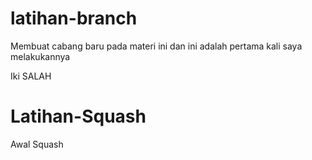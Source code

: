 # latihan-branch
Membuat cabang baru pada materi ini
dan ini adalah pertama kali saya melakukannya

Iki SALAH

# Latihan-Squash
Awal Squash 
